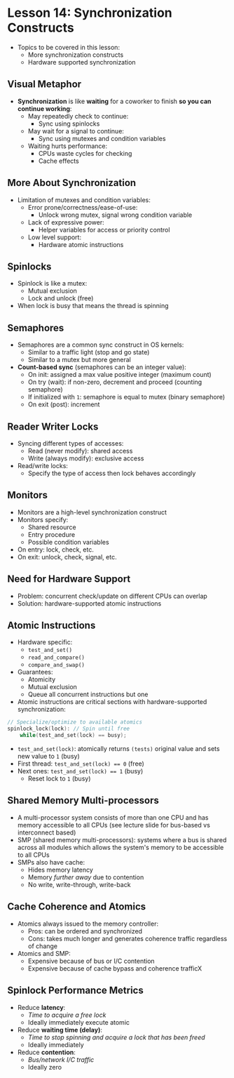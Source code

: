 # Lesson 14: Synchronization Constructs

- Topics to be covered in this lesson:
  - More synchronization constructs
  - Hardware supported synchronization

## Visual Metaphor

- **Synchronization** is like **waiting** for a coworker to finish **so you can continue working**:
  - May repeatedly check to continue:
    - Sync using spinlocks
  - May wait for a signal to continue:
    - Sync using mutexes and condition variables
  - Waiting hurts performance:
    - CPUs waste cycles for checking
    - Cache effects

## More About Synchronization

- Limitation of mutexes and condition variables:
  - Error prone/correctness/ease-of-use:
    - Unlock wrong mutex, signal wrong condition variable
  - Lack of expressive power:
    - Helper variables for access or priority control
  - Low level support:
    - Hardware atomic instructions

## Spinlocks

- Spinlock is like a mutex:
  - Mutual exclusion
  - Lock and unlock (free)
- When lock is busy that means the thread is spinning

## Semaphores

- Semaphores are a common sync construct in OS kernels:
  - Similar to a traffic light (stop and go state)
  - Similar to a mutex but more general
- **Count-based sync** (semaphores can be an integer value):
  - On init: assigned a max value positive integer (maximum count)
  - On try (wait): if non-zero, decrement and proceed (counting semaphore)
  - If initialized with `1`: semaphore is equal to mutex (binary semaphore)
  - On exit (post): increment

## Reader Writer Locks

- Syncing different types of accesses:
  - Read (never modify): shared access
  - Write (always modify): exclusive access
- Read/write locks:
  - Specify the type of access then lock behaves accordingly

## Monitors

- Monitors are a high-level synchronization construct
- Monitors specify:
  - Shared resource
  - Entry procedure
  - Possible condition variables
- On entry: lock, check, etc.
- On exit: unlock, check, signal, etc.

## Need for Hardware Support

- Problem: concurrent check/update on different CPUs can overlap
- Solution: hardware-supported atomic instructions

## Atomic Instructions

- Hardware specific:
  - `test_and_set()`
  - `read_and_compare()`
  - `compare_and_swap()`
- Guarantees:
  - Atomicity
  - Mutual exclusion
  - Queue all concurrent instructions but one
- Atomic instructions are critical sections with hardware-supported synchronization:

```c
// Specialize/optimize to available atomics
spinlock_lock(lock): // Spin until free
    while(test_and_set(lock) == busy);
```

- `test_and_set(lock)`: atomically returns `(tests)` original value and sets new value to `1` (busy)
- First thread: `test_and_set(lock) == 0` (free)
- Next ones: `test_and_set(lock) == 1` (busy)
  - Reset lock to `1` (busy)

## Shared Memory Multi-processors

- A multi-processor system consists of more than one CPU and has memory accessible to all CPUs (see lecture slide for bus-based vs interconnect based)
- SMP (shared memory multi-processors): systems where a bus is shared across all modules which allows the system's memory to be accessible to all CPUs
- SMPs also have cache:
  - Hides memory latency
  - Memory _further away_ due to contention
  - No write, write-through, write-back

## Cache Coherence and Atomics

- Atomics always issued to the memory controller:
  - Pros: can be ordered and synchronized
  - Cons: takes much longer and generates coherence traffic regardless of change
- Atomics and SMP:
  - Expensive because of bus or I/C contention
  - Expensive because of cache bypass and coherence trafficX

## Spinlock Performance Metrics

- Reduce **latency**:
  - _Time to acquire a free lock_
  - Ideally immediately execute atomic
- Reduce **waiting time (delay)**:
  - _Time to stop spinning and acquire a lock that has been freed_
  - Ideally immediately
- Reduce **contention**:
  - _Bus/network I/C traffic_
  - Ideally zero
